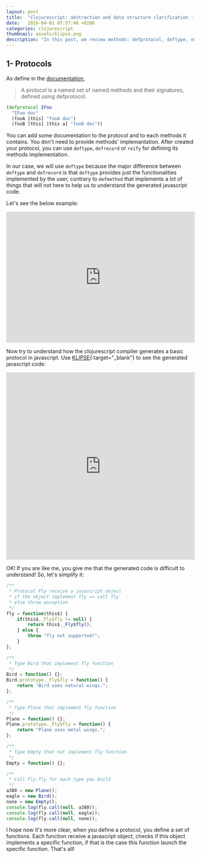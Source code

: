 ```yaml
---
layout: post
title:  "Clojurescript: abstraction and data structure clarification - Part 1"
date:   2016-04-01 07:57:46 +0200
categories: clojurescript
thumbnail: assets/klipse.png
description: "In this post, we review methods: defprotocol, deftype, extend-type, defrecord, reify, extend-protocol and specify."
---
```


## 1- Protocols

As define in the [documentation](http://clojure.org/reference/protocols), 

> A protocol is a named set of named methods and their signatures, defined using defprotocol.

~~~ clojure
(defprotocol IFoo
  "IFoo doc"
  (fooA [this] "fooA doc")
  (fooB [this] [this a] "fooB doc"))
~~~

You can add some documentation to the protocol and to each methods it contains. You don't need to provide methods' implemantation. After created your protocol, you can use `deftype`, `defrecord` or `reify` for defining its methods implementation.

In our case, we will use `deftype` because the major difference between `deftype` and `defrecord` is that `deftype` provides just the functionalities implemented by the user, contrary to `defmethod` that implements a lot of things that will not here to help us to understand the generated javascript code.

Let's see the below example:

<iframe frameborder="0" width="100%" height="350px"
    src= 
    "http://app.klipse.tech/?cljs_in=(defprotocol%20Fly%0A%20%20(fly%20%5Bthis%5D))%0A%0A(deftype%20Bird%20%5B%5D%0A%20%20Fly%0A%20%20(fly%20%5Bthis%5D%20%22Bird%20uses%20natural%20wings.%22))%0A%0A(deftype%20Plane%20%5B%5D%0A%20%20Fly%0A%20%20(fly%20%5Bthis%5D%20%22Plane%20uses%20metal%20wings.%22))%0A%0A(def%20a380%20(Plane.))%0A(def%20eagle%20(Bird.))%0A%0A(map%20fly%20%5Ba380%20eagle%5D)&eval_only=1">
</iframe>

Now try to understand how the clojurescript compiler generates a basic protocol in javascript. Use [KLIPSE][app-url]{:target="_blank"} to see the generated javascript code:

<iframe frameborder="0" width="100%" height="500px"
    src= 
    "http://app.klipse.tech/?cljs_in=(defprotocol%20Fly%0A%20%20(fly%20%5Bthis%5D))%0A%0A(deftype%20Bird%20%5B%5D%0A%20%20Fly%0A%20%20(fly%20%5Bthis%5D%20%22Bird%20uses%20natural%20wings.%22))%0A%0A(deftype%20Plane%20%5B%5D%0A%20%20Fly%0A%20%20(fly%20%5Bthis%5D%20%22Plane%20uses%20metal%20wings.%22))%0A%0A(def%20a380%20(Plane.))%0A(def%20eagle%20(Bird.))%0A%0A(map%20fly%20%5Ba380%20eagle%5D)&js_only=1">
</iframe>


OK! If you are like me, you give me that the generated code is difficult to understand! So, let's simplify it:

~~~ javascript
/**
 * Protocol Fly receive a javascript object
 * if the object implement fly => call fly
 * else throw exception
 */
fly = function(this$) {
    if(this$._Fly$fly != null) {
        return this$._Fly$fly();
    } else {
        throw "fly not supported!";
    }
};

/**
 * Type Bird that implement fly function
 */
Bird = function() {};
Bird.prototype._Fly$fly = function() {
    return "Bird uses natural wings.";
};

/**
 * Type Plane that implement fly function
 */
Plane = function() {};
Plane.prototype._Fly$fly = function() {
    return "Plane uses metal wings.";
};

/**
 * Type Empty that not implement fly function
 */
Empty = function() {};

/**
 * Call Fly.fly for each type you build
 */
a380 = new Plane();
eagle = new Bird();
none = new Empty();
console.log(fly.call(null, a380)); 
console.log(fly.call(null, eagle));
console.log(fly.call(null, none));
~~~

I hope now it's more clear, when you define a protocol, you define a set of functions. Each function receive a javascript object, checks if this object implements a specific function, if that is the case this function launch the specific function. That's all!

[app-url]: http://app.klipse.tech/
